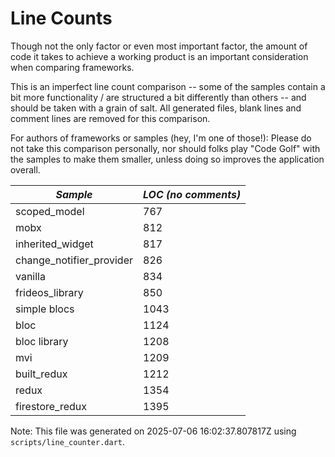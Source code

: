# Line Counts

Though not the only factor or even most important factor, the amount of code it
takes to achieve a working product is an important consideration when comparing
frameworks.

This is an imperfect line count comparison -- some of the samples contain a bit
more functionality / are structured a bit differently than others -- and should
be taken with a grain of salt. All generated files, blank lines and comment 
lines are removed for this comparison.

For authors of frameworks or samples (hey, I'm one of those!): Please do not 
take this comparison personally, nor should folks play "Code Golf" with the
samples to make them smaller, unless doing so improves the application overall.  
  
| *Sample* | *LOC (no comments)* |
|--------|-------------------|
| scoped_model | 767 |
| mobx | 812 |
| inherited_widget | 817 |
| change_notifier_provider | 826 |
| vanilla | 834 |
| frideos_library | 850 |
| simple blocs | 1043 |
| bloc | 1124 |
| bloc library | 1208 |
| mvi | 1209 |
| built_redux | 1212 |
| redux | 1354 |
| firestore_redux | 1395 |

Note: This file was generated on 2025-07-06 16:02:37.807817Z using `scripts/line_counter.dart`.  

